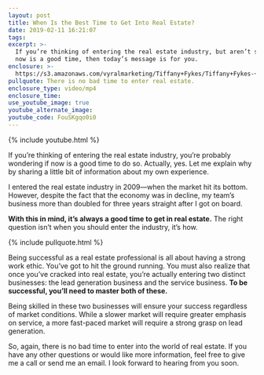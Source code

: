 ```yaml
---
layout: post
title: When Is the Best Time to Get Into Real Estate?
date: 2019-02-11 16:21:07
tags:
excerpt: >-
  If you’re thinking of entering the real estate industry, but aren’t sure if
  now is a good time, then today’s message is for you.
enclosure: >-
  https://s3.amazonaws.com/vyralmarketing/Tiffany+Fykes/Tiffany+Fykes-+When+is+the+Best+Time+to+Get+Into+Real+Estate_.mp4
pullquote: There is no bad time to enter real estate.
enclosure_type: video/mp4
enclosure_time:
use_youtube_image: true
youtube_alternate_image:
youtube_code: FouSKgqo0i0
---
```


{% include youtube.html %}

If you’re thinking of entering the real estate industry, you’re probably wondering if now is a good time to do so. Actually, yes. Let me explain why by sharing a little bit of information about my own experience.

I entered the real estate industry in 2009—when the market hit its bottom. However, despite the fact that the economy was in decline, my team’s business more than doubled for three years straight after I got on board.

**With this in mind, it’s always a good time to get in real estate.** The right question isn’t when you should enter the industry, it’s how.

{% include pullquote.html %}

Being successful as a real estate professional is all about having a strong work ethic. You’ve got to hit the ground running. You must also realize that once you’ve cracked into real estate, you’re actually entering two distinct businesses: the lead generation business and the service business. **To be successful, you’ll need to master both of these.**

Being skilled in these two businesses will ensure your success regardless of market conditions. While a slower market will require greater emphasis on service, a more fast-paced market will require a strong grasp on lead generation.

So, again, there is no bad time to enter into the world of real estate. If you have any other questions or would like more information, feel free to give me a call or send me an email. I look forward to hearing from you soon.